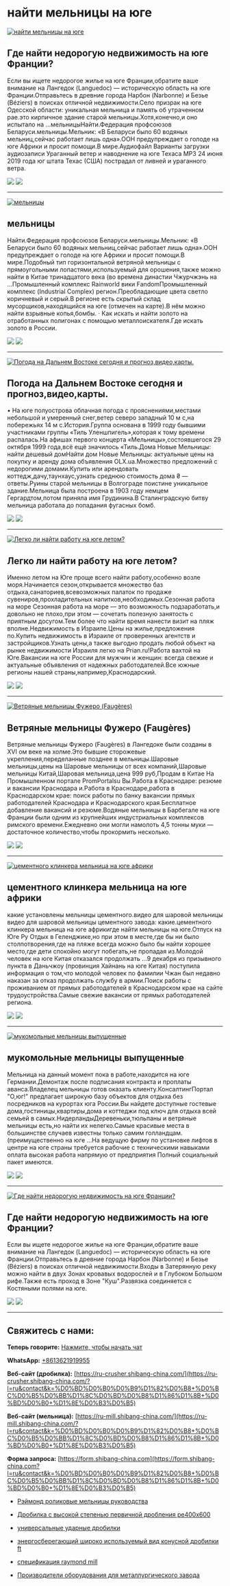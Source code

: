 # найти мельницы на юге

<a href="https://swt.shibang-china.com/?l=ru&img&k=%D0%BD%D0%B0%D0%B9%D1%82%D0%B8+%D0%BC%D0%B5%D0%BB%D1%8C%D0%BD%D0%B8%D1%86%D1%8B+%D0%BD%D0%B0+%D1%8E%D0%B3%D0%B5" target="_blank">![найти мельницы на юге](http://static.shibang-china.com/all-800x300/391.jpg)</a>

## Где найти недорогую недвижимость на юге Франции?
Если вы ищете недорогое жилье на юге Франции,обратите ваше внимание на Лангедок (Languedoc) — историческую область на юге Франции.Отправьтесь в древние города Нарбон (Narbonne) и Безье (B&#233;ziers) в поисках отличной недвижимости.Село призрак на юге Одесской области: уникальная мельница и память об утраченном рае.это кирпичное здание старой мельницы.Хотя,конечно,и оно испытало на …мельницыНайти.Федерация профсоюзов Беларуси.мельницы.Мельник: &#171;В Беларуси было 60 водяных мельниц,сейчас работает лишь одна&#187;.ООН предупреждает о голоде на юге Африки и просит помощи.В мире.Аудиофайл Варианты загрузки аудиозаписи Ураганный ветер и наводнение на юге Техаса MP3 24 июня 2019 года юг штата Техас (США) пострадал от ливней и ураганного ветра.


<a href="https://whatsapp.shibangsoft.com/WhatsApp.php" target="_blank" title="WhatsApp">![](http://static.shibang-china.com/icon/whatsapp.png)</a> <a href="https://swt.shibang-china.com/?l=ru&icon&k=%D0%BD%D0%B0%D0%B9%D1%82%D0%B8+%D0%BC%D0%B5%D0%BB%D1%8C%D0%BD%D0%B8%D1%86%D1%8B+%D0%BD%D0%B0+%D1%8E%D0%B3%D0%B5" target="_blank">![](http://static.shibang-china.com/icon/chat-ru.png)</a>

---

<a href="https://swt.shibang-china.com/?l=ru&img&k=%D0%BD%D0%B0%D0%B9%D1%82%D0%B8+%D0%BC%D0%B5%D0%BB%D1%8C%D0%BD%D0%B8%D1%86%D1%8B+%D0%BD%D0%B0+%D1%8E%D0%B3%D0%B5" target="_blank">![мельницы](http://static.shibang-china.com/all-800x300/478.jpg)</a>

## мельницы
Найти.Федерация профсоюзов Беларуси.мельницы.Мельник: &#171;В Беларуси было 60 водяных мельниц,сейчас работает лишь одна&#187;.ООН предупреждает о голоде на юге Африки и просит помощи.В мире.Подобный тип горизонтальной ветряной мельницы с прямоугольными лопастями,используемый для орошения,также можно найти в Китае тринадцатого века (во времена династии Чжурчжэнь на …Промышленный комплекс Rainworld вики FandomПромышленный комплекс (Industrial Complex) регион.Преобладающие цвета светло коричневый и серый.В регионе есть скрытый склад мусорщиков,находящийся на юге (отмечен на карте).В нём можно найти взрывные копья,бомбы.&nbsp;&#0183;&#32;Как искать и найти золото на отработанных полигонах с помощью металлоискателя.Где искать золото в России.


<a href="https://whatsapp.shibangsoft.com/WhatsApp.php" target="_blank" title="WhatsApp">![](http://static.shibang-china.com/icon/whatsapp.png)</a> <a href="https://swt.shibang-china.com/?l=ru&icon&k=%D0%BD%D0%B0%D0%B9%D1%82%D0%B8+%D0%BC%D0%B5%D0%BB%D1%8C%D0%BD%D0%B8%D1%86%D1%8B+%D0%BD%D0%B0+%D1%8E%D0%B3%D0%B5" target="_blank">![](http://static.shibang-china.com/icon/chat-ru.png)</a>

---

<a href="https://swt.shibang-china.com/?l=ru&img&k=%D0%BD%D0%B0%D0%B9%D1%82%D0%B8+%D0%BC%D0%B5%D0%BB%D1%8C%D0%BD%D0%B8%D1%86%D1%8B+%D0%BD%D0%B0+%D1%8E%D0%B3%D0%B5" target="_blank">![Погода на Дальнем Востоке сегодня и прогноз,видео,карты.](http://static.shibang-china.com/all-800x300/1403.jpg)</a>

## Погода на Дальнем Востоке сегодня и прогноз,видео,карты.
• На юге полуострова облачная погода с прояснениями,местами небольшой и умеренный снег,ветер северо западный 10 м с,на побережьях 14 м с.История.Группа основана в 1999 году бывшими участниками группы &#171;Тиль Уленшпигель&#187;,которая к тому времени распалась.На афишах первого концерта &#171;Мельницы&#187;,состоявшегося 29 октября 1999 года,всё ещё значилось &#171;Тиль.Дома Новые Мельницы: найти дешевый домНайти дом Новые Мельницы: актуальные цены на покупку и аренду дома объявления OLX.ua.Множество предложений с недорогими домами.Купить или арендовать коттедж,дачу,таунхаус,узнать среднюю стоимость дома ₴ — ответы.Руины старой мельницы в Волгограде поистине уникальное здание.Мельница была построена в 1903 году немцем Гергардтом,потом приняла имя Грудинина.В Сталинградскую битву мельница работала до попадания фугасных бомб.


<a href="https://whatsapp.shibangsoft.com/WhatsApp.php" target="_blank" title="WhatsApp">![](http://static.shibang-china.com/icon/whatsapp.png)</a> <a href="https://swt.shibang-china.com/?l=ru&icon&k=%D0%BD%D0%B0%D0%B9%D1%82%D0%B8+%D0%BC%D0%B5%D0%BB%D1%8C%D0%BD%D0%B8%D1%86%D1%8B+%D0%BD%D0%B0+%D1%8E%D0%B3%D0%B5" target="_blank">![](http://static.shibang-china.com/icon/chat-ru.png)</a>

---

<a href="https://swt.shibang-china.com/?l=ru&img&k=%D0%BD%D0%B0%D0%B9%D1%82%D0%B8+%D0%BC%D0%B5%D0%BB%D1%8C%D0%BD%D0%B8%D1%86%D1%8B+%D0%BD%D0%B0+%D1%8E%D0%B3%D0%B5" target="_blank">![Легко ли найти работу на юге летом?](http://static.shibang-china.com/all-800x300/1253.jpg)</a>

## Легко ли найти работу на юге летом?
Именно летом на Юге проще всего найти работу,особенно возле моря.Начинается сезон,открывается множество баз отдыха,санаториев,всевозможных палаток по продаже сувениров,прохладительных напитков,необходимых.Сезонная работа на море Сезонная работа на море — это возможность подзаработать,и довольно не плохо,при этом — сочетать полезную занятость с приятным досугом.Тем более что найти время нанести визит на пляж вполне.Недвижимость в Израиле.Цены на жилье,предложения по.Купить недвижимость в Израиле от проверенных агентств и застройщиков.Узнать цены,а также выгодно продать любой объект на рынке недвижимости Израиля легко на Prian.ru!Работа вахтой на Юге.Вакансии на юге России для мужчин и женщин: всегда свежие и актуальные объявления от надежных работодателей.Все южные регионы нашей страны,например,Краснодарский.


<a href="https://whatsapp.shibangsoft.com/WhatsApp.php" target="_blank" title="WhatsApp">![](http://static.shibang-china.com/icon/whatsapp.png)</a> <a href="https://swt.shibang-china.com/?l=ru&icon&k=%D0%BD%D0%B0%D0%B9%D1%82%D0%B8+%D0%BC%D0%B5%D0%BB%D1%8C%D0%BD%D0%B8%D1%86%D1%8B+%D0%BD%D0%B0+%D1%8E%D0%B3%D0%B5" target="_blank">![](http://static.shibang-china.com/icon/chat-ru.png)</a>

---

<a href="https://swt.shibang-china.com/?l=ru&img&k=%D0%BD%D0%B0%D0%B9%D1%82%D0%B8+%D0%BC%D0%B5%D0%BB%D1%8C%D0%BD%D0%B8%D1%86%D1%8B+%D0%BD%D0%B0+%D1%8E%D0%B3%D0%B5" target="_blank">![Ветряные мельницы Фужеро (Faug&#232;res)](http://static.shibang-china.com/all-800x300/1496.jpg)</a>

## Ветряные мельницы Фужеро (Faug&#232;res)
Ветряные мельницы Фужеро (Faug&#232;res) в Лангедоке были созданы в XVI ом веке на холме.Это бывшие сторожевые укрепления,переделанные позднее в мельницы.Шаровые мельницы,цены на Шаровые мельницы от всех компаний,Шаровые мельницы Китай,Шаровая мельница,цена 999 руб,Продам в Китае На Промышленном портале PromPortalsu Вы.Работа в Краснодаре: резюме и вакансии Краснодара и.Работа в Краснодаре,работа в Краснодарском крае: поиск работы по банку вакансии прямых работодателей Краснодара и Краснодарского края.Бесплатное добавление вакансий и резюме.Водяные мельницы в Барбегале на юге Франции были одним из крупнейших индустриальных комплексов римского времени.Ежедневно они могли намолоть 4,5 тонны муки — достаточное количество,чтобы прокормить несколько.


<a href="https://whatsapp.shibangsoft.com/WhatsApp.php" target="_blank" title="WhatsApp">![](http://static.shibang-china.com/icon/whatsapp.png)</a> <a href="https://swt.shibang-china.com/?l=ru&icon&k=%D0%BD%D0%B0%D0%B9%D1%82%D0%B8+%D0%BC%D0%B5%D0%BB%D1%8C%D0%BD%D0%B8%D1%86%D1%8B+%D0%BD%D0%B0+%D1%8E%D0%B3%D0%B5" target="_blank">![](http://static.shibang-china.com/icon/chat-ru.png)</a>

---

<a href="https://swt.shibang-china.com/?l=ru&img&k=%D0%BD%D0%B0%D0%B9%D1%82%D0%B8+%D0%BC%D0%B5%D0%BB%D1%8C%D0%BD%D0%B8%D1%86%D1%8B+%D0%BD%D0%B0+%D1%8E%D0%B3%D0%B5" target="_blank">![цементного клинкера мельница на юге африки](http://static.shibang-china.com/all-800x300/1145.jpg)</a>

## цементного клинкера мельница на юге африки
какие установлены мельницы цементного.видео для шаровой мельницы видео для шаровой мельницы цементного завода: какие.цементного клинкера мельница на юге африкигде найти мельницы на юге.Отпуск на Юге Ру Отдых в Геленджике,но при этом в месте,где бы ни было столпотворения,где на пляже всегда можно было бы найти хорошее место,где дети спокойно могут побегать,не пропадая из.Молодой человек на юге Китая отказался продолжать …9 декабря из призывного пункта в Даньчжоу (провинция Хайнань на юге Китая) поступила информация о том,что молодой человек по фамилии Чжан был недавно наказан за отказ продолжать службу в армии.Поиск работы с проживанием от прямых работодателей в Краснодарском крае на сайте трудоустройства.Самые свежие вакансии от прямых работодателей региона.


<a href="https://whatsapp.shibangsoft.com/WhatsApp.php" target="_blank" title="WhatsApp">![](http://static.shibang-china.com/icon/whatsapp.png)</a> <a href="https://swt.shibang-china.com/?l=ru&icon&k=%D0%BD%D0%B0%D0%B9%D1%82%D0%B8+%D0%BC%D0%B5%D0%BB%D1%8C%D0%BD%D0%B8%D1%86%D1%8B+%D0%BD%D0%B0+%D1%8E%D0%B3%D0%B5" target="_blank">![](http://static.shibang-china.com/icon/chat-ru.png)</a>

---

<a href="https://swt.shibang-china.com/?l=ru&img&k=%D0%BD%D0%B0%D0%B9%D1%82%D0%B8+%D0%BC%D0%B5%D0%BB%D1%8C%D0%BD%D0%B8%D1%86%D1%8B+%D0%BD%D0%B0+%D1%8E%D0%B3%D0%B5" target="_blank">![мукомольные мельницы выпущенные](http://static.shibang-china.com/all-800x300/533.jpg)</a>

## мукомольные мельницы выпущенные
Мельница на данный момент пока в работе,находится на юге Германии.Демонтаж после подписания контракта и проплаты аванса.Владелец мельницы готов оказать клиенту.КонсалтингПортал &quot;О,юг!&quot; предлагает широкую базу объектов для отдыха без посредников на курортах юга России.Вы найдете доступные гостевые дома,гостиницы,квартиры,дома и коттеджи под ключ для отдыха всей семьей в самых.НидерландыДеревеньки,тюльпаны и ветряные мельницы есть,но найти их нелегко.Самые красивые места в большинстве случаев известны только самим голландцам.(преимущественно на юге …На ведущую фирму по установке лифтов в центре на юге страны требуется рабочие с техническими навыками оплата высокая работа напрямую от предприятия Полный социальный пакет имеются.


<a href="https://whatsapp.shibangsoft.com/WhatsApp.php" target="_blank" title="WhatsApp">![](http://static.shibang-china.com/icon/whatsapp.png)</a> <a href="https://swt.shibang-china.com/?l=ru&icon&k=%D0%BD%D0%B0%D0%B9%D1%82%D0%B8+%D0%BC%D0%B5%D0%BB%D1%8C%D0%BD%D0%B8%D1%86%D1%8B+%D0%BD%D0%B0+%D1%8E%D0%B3%D0%B5" target="_blank">![](http://static.shibang-china.com/icon/chat-ru.png)</a>

---

<a href="https://swt.shibang-china.com/?l=ru&img&k=%D0%BD%D0%B0%D0%B9%D1%82%D0%B8+%D0%BC%D0%B5%D0%BB%D1%8C%D0%BD%D0%B8%D1%86%D1%8B+%D0%BD%D0%B0+%D1%8E%D0%B3%D0%B5" target="_blank">![Где найти недорогую недвижимость на юге Франции?](http://static.shibang-china.com/all-800x300/1301.jpg)</a>

## Где найти недорогую недвижимость на юге Франции?
Если вы ищете недорогое жилье на юге Франции,обратите ваше внимание на Лангедок (Languedoc) — историческую область на юге Франции.Отправьтесь в древние города Нарбон (Narbonne) и Безье (B&#233;ziers) в поисках отличной недвижимости.Входы в Затерянную реку можно найти в двух Зонах кровавых водорослей и в Глубоком Большом рифе.Также есть проход в Зоне &quot;Куш&quot;.Развязка соединяется с Костяными полями на юге.

<a href="https://whatsapp.shibangsoft.com/WhatsApp.php" target="_blank" title="WhatsApp">![](http://static.shibang-china.com/icon/whatsapp.png)</a> <a href="https://swt.shibang-china.com/?l=ru&icon&k=%D0%BD%D0%B0%D0%B9%D1%82%D0%B8+%D0%BC%D0%B5%D0%BB%D1%8C%D0%BD%D0%B8%D1%86%D1%8B+%D0%BD%D0%B0+%D1%8E%D0%B3%D0%B5" target="_blank">![](http://static.shibang-china.com/icon/chat-ru.png)</a>

---
## Свяжитесь с нами:

**Теперь говорите:** [Нажмите, чтобы начать чат](https://swt.shibang-china.com?l=ru&contact&k=%D0%BD%D0%B0%D0%B9%D1%82%D0%B8+%D0%BC%D0%B5%D0%BB%D1%8C%D0%BD%D0%B8%D1%86%D1%8B+%D0%BD%D0%B0+%D1%8E%D0%B3%D0%B5)

**WhatsApp:**  [+8613621919955](https://whatsapp.shibangsoft.com/WhatsApp.php)

**Веб-сайт (дробилка):** [https://ru-crusher.shibang-china.com/](https://ru-crusher.shibang-china.com/?l=ru&contact&k=%D0%BD%D0%B0%D0%B9%D1%82%D0%B8+%D0%BC%D0%B5%D0%BB%D1%8C%D0%BD%D0%B8%D1%86%D1%8B+%D0%BD%D0%B0+%D1%8E%D0%B3%D0%B5)

**Веб-сайт (мельница):** [https://ru-mill.shibang-china.com/](https://ru-mill.shibang-china.com/?l=ru&contact&k=%D0%BD%D0%B0%D0%B9%D1%82%D0%B8+%D0%BC%D0%B5%D0%BB%D1%8C%D0%BD%D0%B8%D1%86%D1%8B+%D0%BD%D0%B0+%D1%8E%D0%B3%D0%B5)

**Форма запроса:** [https://form.shibang-china.com](https://form.shibang-china.com?l=ru&contact&k=%D0%BD%D0%B0%D0%B9%D1%82%D0%B8+%D0%BC%D0%B5%D0%BB%D1%8C%D0%BD%D0%B8%D1%86%D1%8B+%D0%BD%D0%B0+%D1%8E%D0%B3%D0%B5)

* [Рэймонд роликовые мельницы руководства](../123/%D0%A0%D1%8D%D0%B9%D0%BC%D0%BE%D0%BD%D0%B4%20%D1%80%D0%BE%D0%BB%D0%B8%D0%BA%D0%BE%D0%B2%D1%8B%D0%B5%20%D0%BC%D0%B5%D0%BB%D1%8C%D0%BD%D0%B8%D1%86%D1%8B%20%D1%80%D1%83%D0%BA%D0%BE%D0%B2%D0%BE%D0%B4%D1%81%D1%82%D0%B2%D0%B0.md)

* [Дробилка с высокой степенью первичной дробления pe400x600](../125/%D0%94%D1%80%D0%BE%D0%B1%D0%B8%D0%BB%D0%BA%D0%B0%20%D1%81%20%D0%B2%D1%8B%D1%81%D0%BE%D0%BA%D0%BE%D0%B9%20%D1%81%D1%82%D0%B5%D0%BF%D0%B5%D0%BD%D1%8C%D1%8E%20%D0%BF%D0%B5%D1%80%D0%B2%D0%B8%D1%87%D0%BD%D0%BE%D0%B9%20%D0%B4%D1%80%D0%BE%D0%B1%D0%BB%D0%B5%D0%BD%D0%B8%D1%8F%20pe400x600.md)

* [универсальные ударные дробилки](../124/%D1%83%D0%BD%D0%B8%D0%B2%D0%B5%D1%80%D1%81%D0%B0%D0%BB%D1%8C%D0%BD%D1%8B%D0%B5%20%D1%83%D0%B4%D0%B0%D1%80%D0%BD%D1%8B%D0%B5%20%D0%B4%D1%80%D0%BE%D0%B1%D0%B8%D0%BB%D0%BA%D0%B8.md)

* [энергосберегающий широко используемый вид конусной дробилки ft](../123/%D1%8D%D0%BD%D0%B5%D1%80%D0%B3%D0%BE%D1%81%D0%B1%D0%B5%D1%80%D0%B5%D0%B3%D0%B0%D1%8E%D1%89%D0%B8%D0%B9%20%D1%88%D0%B8%D1%80%D0%BE%D0%BA%D0%BE%20%D0%B8%D1%81%D0%BF%D0%BE%D0%BB%D1%8C%D0%B7%D1%83%D0%B5%D0%BC%D1%8B%D0%B9%20%D0%B2%D0%B8%D0%B4%20%D0%BA%D0%BE%D0%BD%D1%83%D1%81%D0%BD%D0%BE%D0%B9%20%D0%B4%D1%80%D0%BE%D0%B1%D0%B8%D0%BB%D0%BA%D0%B8%20ft.md)

* [спецификация raymond mill](../121/%D1%81%D0%BF%D0%B5%D1%86%D0%B8%D1%84%D0%B8%D0%BA%D0%B0%D1%86%D0%B8%D1%8F%20raymond%20mill.md)

* [Производители оборудования для металлургического завода](../121/%D0%9F%D1%80%D0%BE%D0%B8%D0%B7%D0%B2%D0%BE%D0%B4%D0%B8%D1%82%D0%B5%D0%BB%D0%B8%20%D0%BE%D0%B1%D0%BE%D1%80%D1%83%D0%B4%D0%BE%D0%B2%D0%B0%D0%BD%D0%B8%D1%8F%20%D0%B4%D0%BB%D1%8F%20%D0%BC%D0%B5%D1%82%D0%B0%D0%BB%D0%BB%D1%83%D1%80%D0%B3%D0%B8%D1%87%D0%B5%D1%81%D0%BA%D0%BE%D0%B3%D0%BE%20%D0%B7%D0%B0%D0%B2%D0%BE%D0%B4%D0%B0.md)